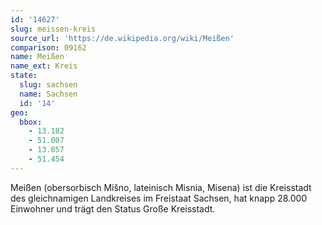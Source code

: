 ```yaml
---
id: '14627'
slug: meissen-kreis
source_url: 'https://de.wikipedia.org/wiki/Meißen'
comparison: 09162
name: Meißen
name_ext: Kreis
state:
  slug: sachsen
  name: Sachsen
  id: '14'
geo:
  bbox:
    - 13.182
    - 51.007
    - 13.857
    - 51.454
---
```


Meißen (obersorbisch Mišno, lateinisch Misnia, Misena) ist die Kreisstadt des gleichnamigen Landkreises im Freistaat Sachsen, hat knapp 28.000 Einwohner und trägt den Status Große Kreisstadt.
